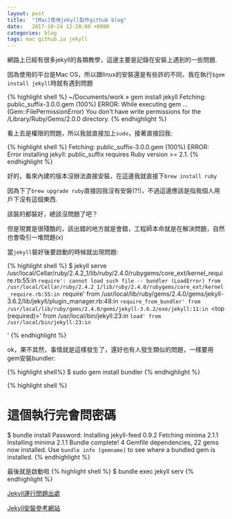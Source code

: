 ```yaml
---
layout: post
title:  "[Mac]使用jekyll製作github blog"
date:   2017-10-24 12:28:00 +0800
categories: blog
tags: mac github.io jekyll
---
```

網路上已經有很多jekyll的各類教學，這邊主要是記錄在安裝上遇到的一些問題.


因為使用的平台是Mac OS，所以跟linux的安裝還是有些許的不同，我在執行`$gem install jekyll`時就有遇到問題


{% highlight shell %}
~/Documents/work » gem install jekyll
Fetching: public_suffix-3.0.0.gem (100%)
ERROR:  While executing gem ... (Gem::FilePermissionError)
    You don't have write permissions for the /Library/Ruby/Gems/2.0.0 directory.
{% endhighlight %}


看上去是權限的問題，所以我就直接加上`sudo`，接著直接回我:

{% highlight shell %}
Fetching: public_suffix-3.0.0.gem (100%)
ERROR:  Error installing jekyll:
	public_suffix requires Ruby version >= 2.1.
{% endhighlight %}

好的，看來內建的版本沒辦法直接安裝，在這邊我就直接下`brew install ruby`

因為下了`brew upgrade ruby`直接回我沒有安裝(?!)，不過這邊應該是指我個人用戶下沒有這個東西.

該裝的都裝好，總該沒問題了吧？

但是現實是很殘酷的，該出錯的地方就是會錯，工程師本命就是在解決問題，自然也會吸引一堆問題(x)


當`jekyll`裝好後要啟動的時候就出現問題:

{% highlight shell %}
$ jekyll serve
/usr/local/Cellar/ruby/2.4.2_1/lib/ruby/2.4.0/rubygems/core_ext/kernel_require.rb:55:in `require': cannot load such file -- bundler (LoadError)
	from /usr/local/Cellar/ruby/2.4.2_1/lib/ruby/2.4.0/rubygems/core_ext/kernel_require.rb:55:in `require'
	from /usr/local/lib/ruby/gems/2.4.0/gems/jekyll-3.6.2/lib/jekyll/plugin_manager.rb:48:in `require_from_bundler'
	from /usr/local/lib/ruby/gems/2.4.0/gems/jekyll-3.6.2/exe/jekyll:11:in `<top (required)>'
	from /usr/local/bin/jekyll:23:in `load'
	from /usr/local/bin/jekyll:23:in `<main>'
{% endhighlight %}


ok，果不其然，事情就是這樣發生了，還好也有人發生類似的問題，一樣要用gem安裝bundler:

{% highlight shell%}
$ sudo gem install bundler
{% endhighlight %}

{% highlight shell %}
# 這個執行完會問密碼
$ bundle install
Password: 
Installing jekyll-feed 0.9.2
Fetching minima 2.1.1
Installing minima 2.1.1
Bundle complete! 4 Gemfile dependencies, 22 gems now installed.
Use `bundle info [gemname]` to see where a bundled gem is installed.
{% endhighlight %}

最後就是啟動啦
{% highlight shell %}
$ bundle exec jekyll serv
{% endhighlight %}

[Jekyll運行問題出處][jekyll-git]

[Jekyll安裝參考網站][jekyll-url]

[jekyll-git]: https://github.com/jekyll/jekyll/issues/5165
[jekyll-url]: http://seans.tw/2016/make-own-blog-with-jekyll-and-github-page/
